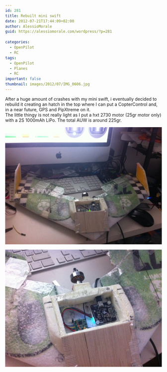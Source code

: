```yaml
---
id: 281
title: Rebuilt mini swift
date: 2012-07-21T17:44:09+02:00
author: AlessioMorale
guid: https://alessiomorale.com/wordpress/?p=281

categories:
  - OpenPilot
  - RC
tags:
  - OpenPilot
  - Planes
  - RC
important: false
thumbnail: images/2012/07/IMG_0606.jpg
---
```


After a huge amount of crashes with my mini swift, i eventually decided to rebuild it creating an hatch in the top where I can put a CopterControl and, in a near future, GPS and PipXtreme on it.  
The little thingy is not really light as I put a hxt 2730 motor (25gr motor only) with a 2S 1000mAh LiPo. The total AUW is around 225gr.

![](images/2012/07/IMG_0606.jpg)

![](images/2012/07/IMG_0607.jpg)
